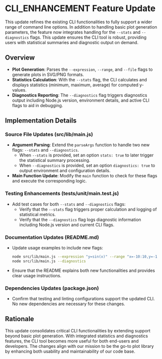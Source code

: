 # CLI_ENHANCEMENT Feature Update

This update refines the existing CLI functionalities to fully support a wider range of command line options. In addition to handling basic plot generation parameters, the feature now integrates handling for the `--stats` and `--diagnostics` flags. This update ensures the CLI tool is robust, providing users with statistical summaries and diagnostic output on demand.

## Overview

- **Plot Generation**: Parses the `--expression`, `--range`, and `--file` flags to generate plots in SVG/PNG formats.
- **Statistics Calculation**: With the `--stats` flag, the CLI calculates and displays statistics (minimum, maximum, average) for computed y-values.
- **Diagnostics Reporting**: The `--diagnostics` flag triggers diagnostics output including Node.js version, environment details, and active CLI flags to aid in debugging.

## Implementation Details

### Source File Updates (src/lib/main.js)

- **Argument Parsing**: Extend the `parseArgs` function to handle two new flags: `--stats` and `--diagnostics`.
  - When `--stats` is provided, set an option `stats: true` to later trigger the statistical summary processing.
  - When `--diagnostics` is provided, set an option `diagnostics: true` to output environment and configuration details.
- **Main Function Update**: Modify the `main` function to check for these flags and execute the corresponding logic.

### Testing Enhancements (tests/unit/main.test.js)

- Add test cases for both `--stats` and `--diagnostics` flags:
  - Verify that the `--stats` flag triggers proper calculation and logging of statistical metrics.
  - Verify that the `--diagnostics` flag logs diagnostic information including Node.js version and current CLI flags.

### Documentation Updates (README.md)

- Update usage examples to include new flags:
  ```sh
  node src/lib/main.js --expression "y=sin(x)" --range "x=-10:10,y=-1:1" --file output.svg --stats
  node src/lib/main.js --diagnostics
  ```
- Ensure that the README explains both new functionalities and provides clear usage instructions.

### Dependencies Updates (package.json)

- Confirm that testing and linting configurations support the updated CLI. No new dependencies are necessary for these changes.

## Rationale

This update consolidates critical CLI functionalities by extending support beyond basic plot generation. With integrated statistics and diagnostics features, the CLI tool becomes more useful for both end-users and developers. The changes align with our mission to be the go-to plot library by enhancing both usability and maintainability of our code base.
